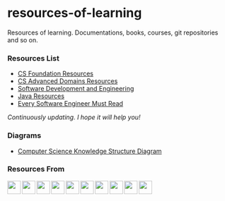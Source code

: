# resources-of-learning
Resources of learning. Documentations, books, courses, git repositories and so on.

### Resources List

- [CS Foundation Resources](%23cs-foundations.md)
- [CS Advanced Domains Resources](_cs-advanced-domains-resources.md)
- [Software Development and Engineering](_cs-software-development-and-engineering.md)
- [Java Resources](java-resources.md)
- [Every Software Engineer Must Read](_software-engineer-must-read.md)

*Continuously updating. I hope it will help you!*

### Diagrams

- [Computer Science Knowledge Structure Diagram](diagrams/computer-science-knowledge-structure.md)

### Resources From

<img src="https://www.google.com/favicon.ico" width="30px" align="left" />
<img src="https://www.quora.com/favicon.ico" width="30px" align="left" />
<img src="https://www.zhihu.com/favicon.ico" width="30px" align="left" />
<img src="https://www.goodreads.com/favicon.ico" width="30px" align="left" />
<img src="https://www.douban.com/favicon.ico" width="30px" align="left" />
<img src="https://www.amazon.com/favicon.ico" width="30px" align="left" />
<img src="https://www.github.com/favicon.ico" width="30px"  align="left" />
<img src="https://www.v2ex.com/favicon.ico" width="30px" align="left" />
<img src="https://news.ycombinator.com/favicon.ico" width="30px" align="left"  />
<img src="https://www.reddit.com/favicon.ico" width="30px" align="left" />




